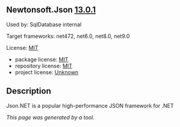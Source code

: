 Newtonsoft.Json [13.0.1](https://www.nuget.org/packages/Newtonsoft.Json/13.0.1)
--------------------

Used by: SqlDatabase internal

Target frameworks: net472, net6.0, net8.0, net9.0

License: [MIT](../../../../licenses/mit) 

- package license: [MIT](https://licenses.nuget.org/MIT) 
- repository license: [MIT](https://github.com/JamesNK/Newtonsoft.Json) 
- project license: [Unknown](https://www.newtonsoft.com/json) 

Description
-----------
Json.NET is a popular high-performance JSON framework for .NET

*This page was generated by a tool.*
